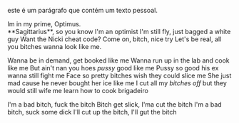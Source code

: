 <p>este é um parágrafo que contém um texto pessoal.</p>
<p>
Im in my prime, Optimus. <br  />
**Sagittarius**, so you know I'm an optimist
I'm still fly, just bagged a white guy
Want the Nicki cheat code? Come on, bitch, nice try
Let's be real, all you bitches wanna look like me.
</p>

Wanna be in demand, get booked like me
Wanna run up in the lab and cook like me
But ain't nan you hoes _pussy_ good like me
Pussy so good his ex wanna still fight me
Face so pretty bitches wish they could slice me
She just mad
cause he never bought her ice like me
I cut all my *bitches off*
but they would still wife me
learn how to cook brigadeiro

I'm a bad bitch, fuck the bitch
Bitch get slick, I'ma cut the bitch
I'm a bad bitch, suck some dick
I'll cut up the bitch, I'll gut the bitch
